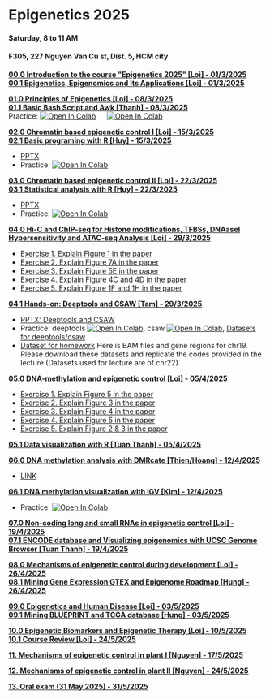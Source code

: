 # Epigenetics 2025
#### Saturday, 8 to 11 AM
#### F305, 227 Nguyen Van Cu st, Dist. 5, HCM city 

[**00.0 Introduction to the course "Epigenetics 2025" [Loi] - 01/3/2025**](Lecture_00/Epigenetics_lecture_overview.pdf) \
[**00.1 Epigenetics, Epigenomics and Its Applications [Loi] - 01/3/2025**](Lecture_00/Epigenetics_Lecture_00_20250301.pdf)

[**01.0 Principles of Epigenetics  [Loi] - 08/3/2025**](Lecture_01/Lecture_01_Principles_of_Epigenetics_2025March08.pdf) \
[**01.1 Basic Bash Script and Awk [Thanh] - 08/3/2025**](https://docs.google.com/presentation/d/1ESVP6DhZzJg4d9Y1Doh9WU86jGKXjueOXbtGlPDhck0/edit?usp=sharing) \
  Practice: [![Open In Colab](https://colab.research.google.com/assets/colab-badge.svg)](https://colab.research.google.com/drive/15-DWYs2h56gc1aUwzkbzw74Et0L4pd5J?usp=sharing) &emsp; [![Open In Colab](https://colab.research.google.com/assets/colab-badge.svg)](https://colab.research.google.com/drive/1muvm1a_n5o8ikJb_nzKm2x8_banz0vN9?usp=sharing)
  
[**02.0 Chromatin based epigenetic control I [Loi] - 15/3/2025**](Lecture_02/Lecture_02_Chromatin_I_2025March15.pdf) \
[**02.1 Basic programing with R [Huy] - 15/3/2025**](Lecture_02/)
- [PPTX](https://docs.google.com/presentation/d/1sQw0cibVatuXo0ReFGls_dv2DlFtnVJSfE33rWGeRLI/edit?usp=sharing)
- Practice: [![Open In Colab](https://colab.research.google.com/assets/colab-badge.svg)](https://colab.research.google.com/drive/1nfexzcugXV5ZFSobajMOrDqDOjwMouFy?usp=sharing)

[**03.0 Chromatin based epigenetic control II [Loi] - 22/3/2025**](Lecture_03/Lecture_03_Chromatin_II_2025March21.pdf) \
[**03.1 Statistical analysis with R [Huy] - 22/3/2025**](Lecture_03/)
- [PPTX](https://docs.google.com/presentation/d/18oGjXgykTA91DXay7zQNZkJvnIJmnQ2a/edit?usp=sharing&ouid=100344220632265055706&rtpof=true&sd=true)
- Practice: [![Open In Colab](https://colab.research.google.com/assets/colab-badge.svg)](https://colab.research.google.com/drive/1EB90siBp9USSdRPQILVuVgAXkW3SvyjI?usp=sharing)

[**04.0 Hi-C and ChIP-seq for Histone modifications, TFBSs, DNAaseI Hypersensitivity and ATAC-seq Analysis [Loi] - 29/3/2025**](Lecture_04/Lecture_04_2025March29.pdf)
- [Exercise 1. Explain Figure 1 in the paper](https://www.nature.com/articles/s41467-019-13753-7.pdf)
- [Exercise 2. Explain Figure 7A in the paper](https://www.cell.com/cell-reports/fulltext/S2211-1247(21)01171-2)
- [Exercise 3. Explain Figure 5E in the paper](https://www.sciencedirect.com/science/article/pii/S1535610819300388)
- [Exercise 4. Explain Figure 4C and 4D in the paper](https://www.nature.com/articles/s41467-019-08302-1/figures/4)
- [Exercise 5. Explain Figure 1F and 1H in the paper](https://www.nature.com/articles/s41467-019-14098-x/figures/1)

[**04.1 Hands-on: Deeptools and CSAW [Tam] - 29/3/2025**](Lecture_04/)
- [PPTX: Deeptools and CSAW](https://docs.google.com/presentation/d/13yffI7wHcu8j1FLx3DIAugzarE61tvI6/edit?usp=sharing&ouid=109874540725295450041&rtpof=true&sd=true)
- Practice: deeptools [![Open In Colab](https://colab.research.google.com/assets/colab-badge.svg)](https://colab.research.google.com/drive/1BRaSW_I9um9wmPhHzutxk1p-ceBleTCc?usp=sharing), csaw [![Open In Colab](https://colab.research.google.com/assets/colab-badge.svg)](https://colab.research.google.com/drive/19WNS2pn6DCV1pqVBWF5F_1cV6kqx6-0x?usp=sharing), [Datasets for deeptools/csaw](https://drive.google.com/drive/folders/1yCi3g2NEgG8PT4zGIFwEv_RitvDElw3f?usp=sharing)
- [Dataset for homework](https://drive.google.com/drive/folders/1Rv2T07IssbvdgIbnV40ZXuiNWYCJnO5h?usp=sharing)
Here is BAM files and gene regions for chr19. Please download these datasets and replicate the codes provided in the lecture (Datasets used for lecture are of chr22).

[**05.0 DNA-methylation and epigenetic control [Loi] - 05/4/2025**](Lecture_05/Lecture_05_DNA_methylation_2025April04.pdf)
- [Exercise 1. Explain Figure 5 in the paper](https://link.springer.com/article/10.1186/s13059-022-02728-5/figures/5)
- [Exercise 2. Explain Figure 3 in the paper](https://pubmed.ncbi.nlm.nih.gov/37824674/#&gid=article-figures&pid=figure-3-uid-2)
- [Exercise 3. Explain Figure 4 in the paper](https://pubmed.ncbi.nlm.nih.gov/37824674/#&gid=article-figures&pid=figure-4-uid-3)
- [Exercise 4. Explain Figure 5 in the paper](https://pubmed.ncbi.nlm.nih.gov/37824674/#&gid=article-figures&pid=figure-5-uid-4)
- [Exercise 5. Explain Figure 2 & 3 in the paper](https://pubmed.ncbi.nlm.nih.gov/22902559/#&gid=article-figures&pid=figure-2-uid-2)
  
[**05.1 Data visualization with R [Tuan Thanh] - 05/4/2025**](https://docs.google.com/presentation/d/1d8GIjCEl7dUh-BvDJ5GLbTSj7MlbhaAPmgiYpMFhGHQ/edit?usp=sharing)

[**06.0 DNA methylation analysis with DMRcate [Thien/Hoang] - 12/4/2025**](Lecture_06/) 
- [LINK](https://drive.google.com/drive/u/0/folders/1HznXe7mWZP8O2UyuCKQ6P6wlZOGG3Tlk)

[**06.1 DNA methylation visualization with IGV [Kim] - 12/4/2025**](Lecture_06/)
- Practice: [![Open In Colab](https://colab.research.google.com/assets/colab-badge.svg)](https://colab.research.google.com/drive/1C1TPOLY5TvYufHYCfU0_EEi9YFLqUVwY?usp=sharing)
  
[**07.0 Non-coding long and small RNAs in epigenetic control [Loi] - 19/4/2025**](Lecture_07/) \
[**07.1 ENCODE database and Visualizing epigenomics with UCSC Genome Browser [Tuan Thanh] - 19/4/2025**](Lecture_07/)

[**08.0 Mechanisms of epigenetic control during development [Loi] - 26/4/2025**](Lecture_08/) \
[**08.1 Mining Gene Expression GTEX and Epigenome Roadmap [Hung] - 26/4/2025**](Lecture_08/) 

[**09.0 Epigenetics and Human Disease [Loi] - 03/5/2025**](Lecture_11/) \
[**09.1 Mining BLUEPRINT and TCGA database [Hung] - 03/5/2025**](Lecture_11/) 

[**10.0 Epigenetic Biomarkers and Epigenetic Therapy [Loi] - 10/5/2025**](Lecture_10/) \
[**10.1 Course Review [Loi] - 24/5/2025**](Lecture_10/)

[**11. Mechanisms of epigenetic control in plant I [Nguyen] - 17/5/2025**](Lecture_11/)

[**12. Mechanisms of epigenetic control in plant II [Nguyen] - 24/5/2025**](Lecture_12/)

[**13. Oral exam (31 May 2025) - 31/5/2025**](Lecture_13/)

